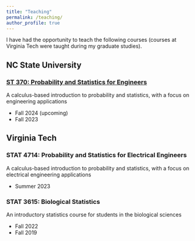 ```yaml
---
title: "Teaching"
permalink: /teaching/
author_profile: true
---
```


I have had the opportunity to teach the following courses (courses at Virginia Tech were taught during my graduate studies).

NC State University
------
### [ST 370: Probability and Statistics for Engineers](/files/ST370_FALL23.pdf)

A calculus-based introduction to probability and statistics, with a focus on engineering applications

* Fall 2024 (upcoming)
* Fall 2023

Virginia Tech
------
### STAT 4714: Probability and Statistics for Electrical Engineers

A calculus-based introduction to probability and statistics, with a focus on electrical engineering applications

* Summer 2023


### STAT 3615: Biological Statistics

An introductory statistics course for students in the biological sciences

* Fall 2022
* Fall 2019
